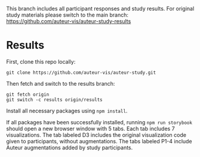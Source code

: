 This branch includes all participant responses and study results. For original study materials please switch to the main branch: https://github.com/auteur-vis/auteur-study-results

# Results

First, clone this repo locally:

```
git clone https://github.com/auteur-vis/auteur-study.git
```

Then fetch and switch to the results branch:

```
git fetch origin
git switch -c results origin/results
```

Install all necessary packages using `npm install`.

If all packages have been successfully installed, running `npm run storybook` should open a new browser window with 5 tabs. Each tab includes 7 visualizations. The tab labeled D3 includes the original visualization code given to participants, without augmentations. The tabs labeled P1-4 include Auteur augmentations added by study participants.